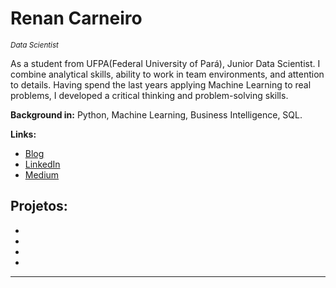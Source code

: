 # Renan Carneiro
<sub>*Data Scientist*</sub>

As a student from UFPA(Federal University of Pará), Junior Data Scientist. I combine analytical skills, ability to work in team environments, and attention to details. Having spend the last years applying Machine Learning to real problems, I developed a critical thinking and problem-solving skills.

**Background in:** Python, Machine Learning, Business Intelligence, SQL.

**Links:**
* [Blog](https://www.medium.com/renancc)
* [LinkedIn](https://www.linkedin.com/in/renancc)
* [Medium](https://www.medium.com/renancc)


## Projetos:
*
*
*
*
---




